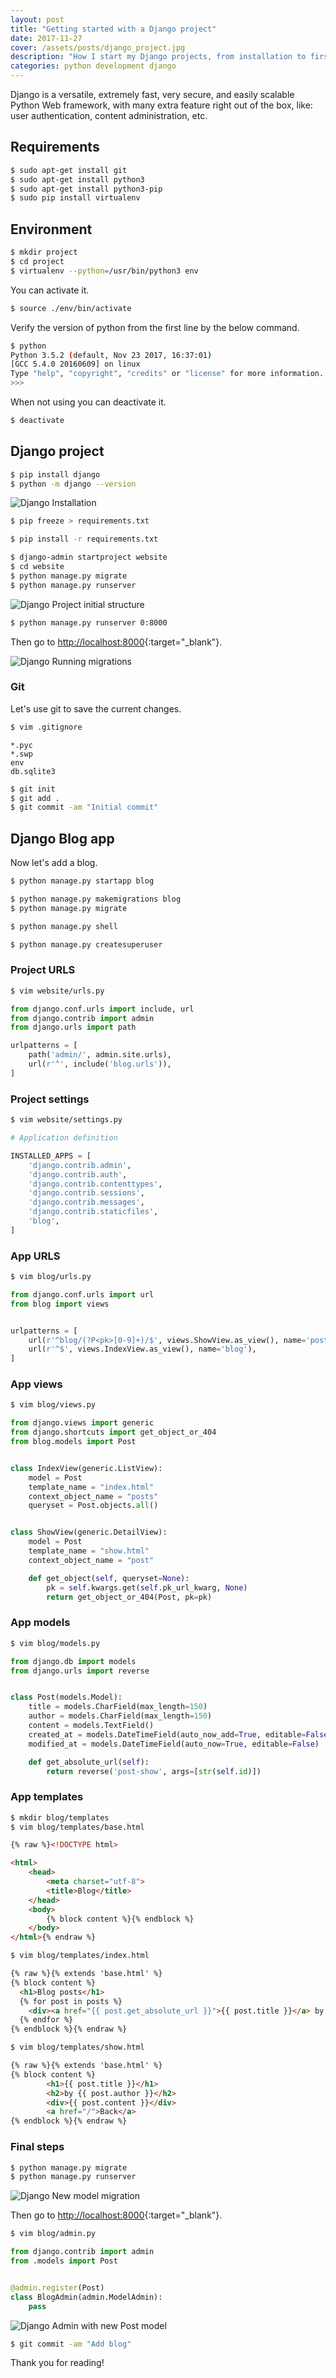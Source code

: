```yaml
---
layout: post
title: "Getting started with a Django project"
date: 2017-11-27
cover: /assets/posts/django_project.jpg
description: "How I start my Django projects, from installation to first page."
categories: python development django
---
```


Django is a versatile, extremely fast, very secure, and easily scalable Python Web framework, with many extra feature right out of the box, like: user authentication, content administration, etc.

## Requirements


```bash
$ sudo apt-get install git
$ sudo apt-get install python3
$ sudo apt-get install python3-pip
$ sudo pip install virtualenv
```

## Environment

```bash
$ mkdir project
$ cd project
$ virtualenv --python=/usr/bin/python3 env
```


You can activate it.

```bash
$ source ./env/bin/activate
```

Verify the version of python from the first line by the below command.

```bash
$ python
Python 3.5.2 (default, Nov 23 2017, 16:37:01)
[GCC 5.4.0 20160609] on linux
Type "help", "copyright", "credits" or "license" for more information.
>>>
```

When not using you can deactivate it.
```bash
$ deactivate
```

## Django project

```bash
$ pip install django
$ python -m django --version
```

![Django Installation](/assets/posts/django_2017/0_django_installed.jpg)

```bash
$ pip freeze > requirements.txt
```

```bash
$ pip install -r requirements.txt
```

```bash
$ django-admin startproject website
$ cd website
$ python manage.py migrate
$ python manage.py runserver
```

![Django Project initial structure](/assets/posts/django_2017/1_initial_structure.jpg)

```bash
$ python manage.py runserver 0:8000
```

Then go to [http://localhost:8000](http://localhost:8000){:target="_blank"}.

![Django Running migrations](/assets/posts/django_2017/2_running_migrations.jpg)

### Git

Let's use git to save the current changes.

```bash
$ vim .gitignore
```

```
*.pyc
*.swp
env
db.sqlite3
```

```bash
$ git init
$ git add .
$ git commit -am "Initial commit"
```

## Django Blog app

Now let's add a blog.

```bash
$ python manage.py startapp blog
```

```bash
$ python manage.py makemigrations blog
$ python manage.py migrate
```

```bash
$ python manage.py shell
```

```bash
$ python manage.py createsuperuser
```

### Project URLS

```bash
$ vim website/urls.py
```

```python
from django.conf.urls import include, url
from django.contrib import admin
from django.urls import path

urlpatterns = [
    path('admin/', admin.site.urls),
    url(r'^', include('blog.urls')),
]
```

### Project settings

```bash
$ vim website/settings.py
```

```python
# Application definition

INSTALLED_APPS = [
    'django.contrib.admin',
    'django.contrib.auth',
    'django.contrib.contenttypes',
    'django.contrib.sessions',
    'django.contrib.messages',
    'django.contrib.staticfiles',
    'blog',
]
```

### App URLS

```bash
$ vim blog/urls.py
```

```python
from django.conf.urls import url
from blog import views


urlpatterns = [
    url(r'^blog/(?P<pk>[0-9]+)/$', views.ShowView.as_view(), name='post-show'),
    url(r'^$', views.IndexView.as_view(), name='blog'),
]
```

### App views

```bash
$ vim blog/views.py
```

```python
from django.views import generic
from django.shortcuts import get_object_or_404
from blog.models import Post


class IndexView(generic.ListView):
    model = Post
    template_name = "index.html"
    context_object_name = "posts"
    queryset = Post.objects.all()


class ShowView(generic.DetailView):
    model = Post
    template_name = "show.html"
    context_object_name = "post"

    def get_object(self, queryset=None):
        pk = self.kwargs.get(self.pk_url_kwarg, None)
        return get_object_or_404(Post, pk=pk)
```

### App models

```bash
$ vim blog/models.py
```

```python
from django.db import models
from django.urls import reverse


class Post(models.Model):
    title = models.CharField(max_length=150)
    author = models.CharField(max_length=150)
    content = models.TextField()
    created_at = models.DateTimeField(auto_now_add=True, editable=False)
    modified_at = models.DateTimeField(auto_now=True, editable=False)

    def get_absolute_url(self):
        return reverse('post-show', args=[str(self.id)])
```

### App templates

```bash
$ mkdir blog/templates
$ vim blog/templates/base.html
```

```html
{% raw %}<!DOCTYPE html>

<html>
    <head>
        <meta charset="utf-8">
        <title>Blog</title>
    </head>
    <body>
        {% block content %}{% endblock %}
    </body>
</html>{% endraw %}
```

```bash
$ vim blog/templates/index.html
```

```html
{% raw %}{% extends 'base.html' %}
{% block content %}
  <h1>Blog posts</h1>
  {% for post in posts %}
    <div><a href="{{ post.get_absolute_url }}">{{ post.title }}</a> by {{ post.author }}</div>
  {% endfor %}
{% endblock %}{% endraw %}
```

```bash
$ vim blog/templates/show.html
```

```html
{% raw %}{% extends 'base.html' %}
{% block content %}
        <h1>{{ post.title }}</h1>
        <h2>by {{ post.author }}</h2>
        <div>{{ post.content }}</div>
        <a href="/">Back</a>
{% endblock %}{% endraw %}
```

### Final steps

```bash
$ python manage.py migrate
$ python manage.py runserver
```
![Django New model migration](/assets/posts/django_2017/4_new_model_migration.jpg)

Then go to [http://localhost:8000](http://localhost:8000){:target="_blank"}.

```bash
$ vim blog/admin.py
```

```python
from django.contrib import admin
from .models import Post


@admin.register(Post)
class BlogAdmin(admin.ModelAdmin):
    pass
```

![Django Admin with new Post model](/assets/posts/django_2017/5_django_admin_with_new_model.jpg)

```bash
$ git commit -am "Add blog"
```

Thank you for reading!
